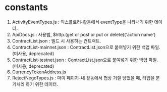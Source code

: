 # constants

1. ActivityEventTypes.js : 익스플로러-활동에서 eventType을 나타내기 위한 데이터.
2. ApiDocs.js : 사용법, $http.(get or post or put or delete)('action name')
3. ContractList.json : 빌드 시 사용하는 컨트랙트.
4. ContractList-mainnet.json : ContractList.json으로 붙여넣기 위한 백업 파일. (미사용, deprecated)
5. ContractList-testnet.json : ContractList.json으로 붙여넣기 위한 백업 파일. (미사용, deprecated)
6. CurrencyTokenAddress.js
7. RejectNegoTypes.js : 마이 페이지-내 활동에서 협상 거절 당했을 때, 타입을 분기처리 하기 위한 데이터.
